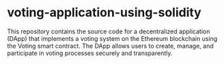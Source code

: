 # voting-application-using-solidity
This repository contains the source code for a decentralized application (DApp) that implements a voting system on the Ethereum blockchain using the Voting smart contract. The DApp allows users to create, manage, and participate in voting processes securely and transparently.
